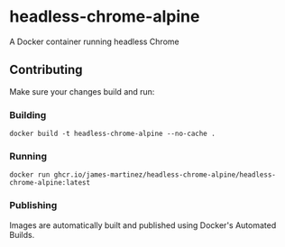 # headless-chrome-alpine

A Docker container running headless Chrome

## Contributing

Make sure your changes build and run:

### Building

```
docker build -t headless-chrome-alpine --no-cache .
```

### Running

```
docker run ghcr.io/james-martinez/headless-chrome-alpine/headless-chrome-alpine:latest
```

### Publishing

Images are automatically built and published using Docker's Automated Builds.
